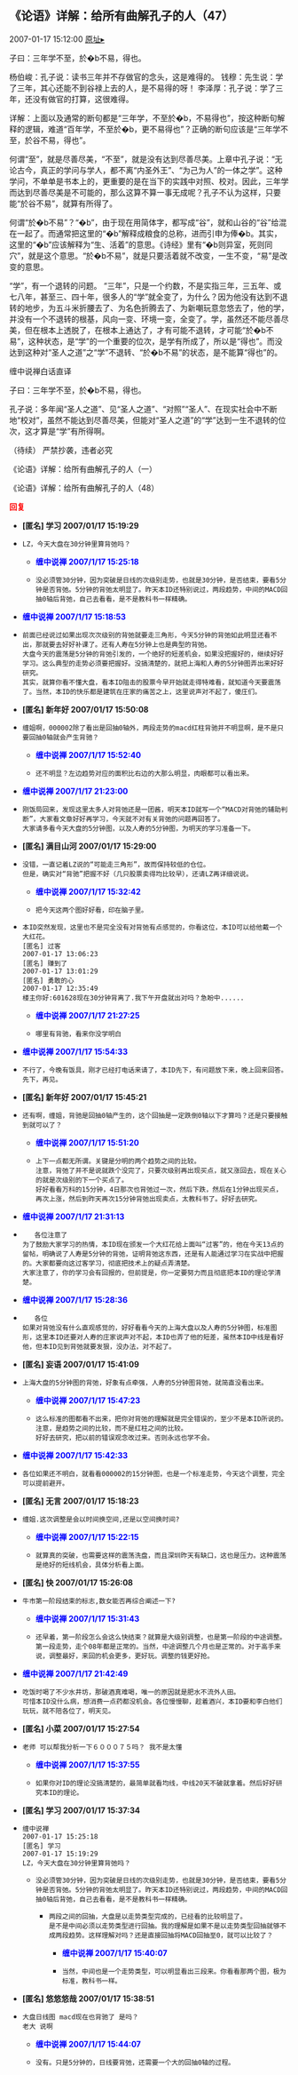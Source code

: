 ## 《论语》详解：给所有曲解孔子的人（47）
2007-01-17 15:12:00
[原址▸](http://www.fxgan.com/chan_time/2007_01_06/481.htm)



 
 
 
 子曰：三年学不至，於&#xfffd;b不易，得也。
 
 杨伯峻：孔子说：读书三年并不存做官的念头，这是难得的。
 钱穆：先生说：学了三年，其心还能不到谷禄上去的人，是不易得的呀！
 李泽厚：孔子说：学了三年，还没有做官的打算，这很难得。
 
 详解：上面以及通常的断句都是“三年学，不至於&#xfffd;b，不易得也”，按这种断句解释的逻辑，难道“百年学，不至於&#xfffd;b，更不易得也”？正确的断句应该是“三年学不至，於谷不易，得也”。
 
 何谓“至”，就是尽善尽美，“不至”，就是没有达到尽善尽美。上章中孔子说：“无论古今，真正的学问与学人，都不离“内圣外王”、“为己为人”的一体之学”。这种学问，不单单是书本上的，更重要的是在当下的实践中对照、校对。因此，三年学而达到尽善尽美是不可能的，那么这算不算一事无成呢？孔子不认为这样，只要能“於谷不易”，就算有所得了。
 
 何谓“於&#xfffd;b不易”？“&#xfffd;b”，由于现在用简体字，都写成“谷”，就和山谷的“谷”给混在一起了。而通常把这里的“&#xfffd;b”解释成粮食的总称，进而引申为俸&#xfffd;b。其实，这里的“&#xfffd;b”应该解释为“生、活着”的意思。《诗经》里有“&#xfffd;b则异室，死则同穴”，就是这个意思。“於&#xfffd;b不易”，就是只要活着就不改变，一生不变，“易”是改变的意思。
 
 “学”，有一个退转的问题。 “三年”，只是一个约数，不是实指三年，三五年、或七八年，甚至三、四十年，很多人的“学”就全变了，为什么？因为他没有达到不退转的地步，为五斗米折腰去了、为名色折腾去了、为新嘲玩意忽悠去了，他的学，并没有一个不退转的根基，风向一变、环境一变，全变了。学，虽然还不能尽善尽美，但在根本上透脱了，在根本上通达了，才有可能不退转，才可能“於&#xfffd;b不易”，这种状态，是“学”的一个重要的位次，是学有所成了，所以是“得也”。而没达到这种对“圣人之道”之“学”不退转、“於&#xfffd;b不易”的状态，是不能算“得也”的。
 
  缠中说禅白话直译
 
 子曰：三年学不至，於&#xfffd;b不易，得也。
 
  孔子说：多年闻“圣人之道”、见“圣人之道”、“对照”“圣人”、在现实社会中不断地“校对”，虽然不能达到尽善尽美，但能对“圣人之道”的“学”达到一生不退转的位次，这才算是“学”有所得啊。
 


  （待续）
 严禁抄袭，违者必究
 
  
 
 
  《论语》详解：给所有曲解孔子的人（一）
 
 
  
 
 
  
   《论语》详解：给所有曲解孔子的人（48）
  
 





<font color='red'>**回复**</font>


- **[匿名] 学习  2007/01/17 15:19:29**
- ```
  LZ，今天大盘在30分钟里算背弛吗？ 
  ```
   - **<font color='blue'>缠中说禅 2007/1/17 15:25:18</font>**
   - ```
     没必须管30分钟，因为突破是日线的次级别走势，也就是30分钟，是否结束，要看5分钟是否背弛。5分钟的背弛太明显了。昨天本ID还特别说过，两段趋势，中间的MACD回抽0轴后背弛，自己去看看，是不是教科书一样精确。
     ```
- **<font color='blue'>缠中说禅 2007/1/17 15:18:53</font>**
- ```
  前面已经说过如果出现次次级别的背弛就要走三角形，今天5分钟的背弛如此明显还看不出，那就要去好好补课了。还有人寿在5分钟上也是典型的背弛。
  大盘今天的震荡是5分钟的背弛引发的，一个绝好的短差机会，如果没把握好的，继续好好学习。这么典型的走势必须要把握好。没搞清楚的，就把上海和人寿的5分钟图弄出来好好研究。
  其实，就算你看不懂大盘，看本ID阻击的股票今早开始就走得特难看，就知道今天要震荡了。当然，本ID的快乐都是建筑在庄家的痛苦之上，这里说声对不起了，傻庄们。
  ```
- **[匿名] 新年好  2007/01/17 15:50:08**
- ```
  缠姐啊，000002除了看出是回抽0轴外，两段走势的macd红柱背驰并不明显啊，是不是只要回抽0轴就会产生背驰？ 
  ```
   - **<font color='blue'>缠中说禅 2007/1/17 15:52:40</font>**
   - ```
     还不明显？左边趋势对应的面积比右边的大那么明显，肉眼都可以看出来。
     ```
- **<font color='blue'>缠中说禅 2007/1/17 21:23:00</font>**
- ```
  刚饭局回来，发现这里太多人对背弛还是一团酱，明天本ID就写一个“MACD对背弛的辅助判断”，大家看文章好好再学习，今天就不对有关背弛的问题再回答了。
  大家请多看今天大盘的5分钟图，以及人寿的5分钟图，为明天的学习准备一下。
  ```
- **[匿名] 满目山河  2007/01/17 15:29:00**
- ```
  没错，一直记着LZ说的“可能走三角形”，故而保持较低的仓位。
  但是，确实对“背驰”把握不好（几只股票卖得均比较早），还请LZ再详细说说。 
  ```
   - **<font color='blue'>缠中说禅 2007/1/17 15:32:42</font>**
   - ```
     把今天这两个图好好看，印在脑子里。
     ```
- ```
  本ID突然发现，这里也不是完全没有对背弛有点感觉的，你看这位，本ID可以给他戴一个大红花。
  [匿名] 过客 
  2007-01-17 13:06:23 
  [匿名] 赚到了 
  2007-01-17 13:01:29 
  [匿名] 勇敢的心 
  2007-01-17 12:35:49 
  楼主你好:601628现在30分钟背离了.我下午开盘就出对吗？急盼中...... 
  ```
   - **<font color='blue'>缠中说禅 2007/1/17 21:27:25</font>**
   - ```
     哪里有背驰，看来你没学明白 
     ```
- **<font color='blue'>缠中说禅 2007/1/17 15:54:33</font>**
- ```
  不行了，今晚有饭具，刚才已经打电话来请了，本ID先下，有问题放下来，晚上回来回答。
  先下，再见。
  ```
- **[匿名] 新年好  2007/01/17 15:45:21**
- ```
  还有啊，缠姐，背驰是回抽0轴产生的，这个回抽是一定跌倒0轴以下才算吗？还是只要接触到就可以了？ 
  ```
   - **<font color='blue'>缠中说禅 2007/1/17 15:51:20</font>**
   - ```
     上下一点都无所谓。关键是分明的两个趋势之间的比较。
     注意，背弛了并不是说就跌个没完了，只要次级别再出现买点，就又涨回去，现在关心的就是次级别的下一个买点了。
     好好看看万科的15分钟，4日那次也背弛过一次，然后下跌，然后在1分钟出现买点，再次上涨，然后到昨天再次15分钟背弛出现卖点，太教科书了。好好去研究。
     ```
- **<font color='blue'>缠中说禅 2007/1/17 21:31:13</font>**
- ```
     各位注意了
  为了鼓励大家学习的热情，本ID现在颁发一个大红花给上面叫“过客”的，他在今天13点的留帖，明确说了人寿是5分钟的背弛，证明背弛这东西，还是有人能通过学习在实战中把握的。大家都要向这过客学习，彻底把技术上的疑点弄清楚。
  大家注意了，你的学习会有回报的，但前提是，你一定要努力而且彻底把本ID的理论学清楚。
  ```
- **<font color='blue'>缠中说禅 2007/1/17 15:28:36</font>**
- ```
     各位
  如果对背弛没有什么直观感觉的，好好看看今天的上海大盘以及人寿的5分钟图，标准图形，这里本ID还要对人寿的庄家说声对不起，本ID也弄了他的短差，虽然本ID中线是看好他，但本ID见到背弛就要发狠，没办法，对不起了。
  ```
- **[匿名] 妄语  2007/01/17 15:41:09**
- ```
  上海大盘的5分钟图的背弛，好象有点牵强，人寿的5分钟图背弛，就简直没看出来。 
  ```
   - **<font color='blue'>缠中说禅 2007/1/17 15:47:23</font>**
   - ```
     这么标准的图都看不出来，把你对背弛的理解就是完全错误的，至少不是本ID所说的。注意，是趋势之间的比较，而不是红柱之间的比较。
     好好去研究，把以前的错误观念改过来。否则永远也学不会。
     ```
- **<font color='blue'>缠中说禅 2007/1/17 15:42:33</font>**
- ```
  各位如果还不明白，就看看000002的15分钟图，也是一个标准走势，今天这个调整，完全可以提前避开。
  ```
- **[匿名] 无言  2007/01/17 15:18:23**
- ```
  缠姐.这次调整是会以时间换空间,还是以空间换时间? 
  ```
   - **<font color='blue'>缠中说禅 2007/1/17 15:22:15</font>**
   - ```
     就算真的突破，也需要这样的震荡洗盘，而且深圳昨天有缺口，这也是压力。这种震荡是绝好的短线机会，具体分析看上面。
     ```
- **[匿名] 快  2007/01/17 15:26:08**
- ```
  牛市第一阶段结束的标志,数女能否再综合阐述一下? 
  ```
   - **<font color='blue'>缠中说禅 2007/1/17 15:31:43</font>**
   - ```
     还早着，第一阶段怎么会这么快结束？就算是大级别调整，也是第一阶段的中途调整。第一段走势，走个08年都是正常的。当然，中途调整几个月也是正常的。对于高手来说，调整最好，来回的机会更多，更好玩。调整的钱更好抢。
     ```
- **<font color='blue'>缠中说禅 2007/1/17 21:42:49</font>**
- ```
  吃饭时喝了不少水井坊，那破酒真难喝，唯一的原因就是肥水不流外人田。
  可惜本ID没什么病，想消费一点药都没机会。各位慢慢聊，趁着酒兴，本ID要和李白他们玩玩，就不陪各位了，明天见。
  ```
- **[匿名] 小菜  2007/01/17 15:27:54**
- ```
  老师 可以帮我分析一下６０００７５吗？ 我不是太懂 
  ```
   - **<font color='blue'>缠中说禅 2007/1/17 15:37:55</font>**
   - ```
     如果你对ID的理论没搞清楚的，最简单就看均线，中线20天不破就拿着。然后好好研究本ID的理论。
     ```
- **[匿名] 学习  2007/01/17 15:37:34**
- ```
  缠中说禅 
  2007-01-17 15:25:18 
  [匿名] 学习 
  2007-01-17 15:19:29 
  LZ，今天大盘在30分钟里算背弛吗？ 
  ```
   - ```
     没必须管30分钟，因为突破是日线的次级别走势，也就是30分钟，是否结束，要看5分钟是否背弛。5分钟的背弛太明显了。昨天本ID还特别说过，两段趋势，中间的MACD回抽0轴后背弛，自己去看看，是不是教科书一样精确。 
     ```
      - ```
        两段之间的回抽，大盘是以走势类型完成的，已经看的比较明显了。
        是不是中间必须以走势类型进行回抽。我的理解是如果不是以走势类型回抽就够不成两段趋势。这样理解对吗？还是直接回抽将MACD回抽至0，就可以比较了？ 
        ```
         - **<font color='blue'>缠中说禅 2007/1/17 15:40:07</font>**
         - ```
           当然，中间也是一个走势类型，可以明显看出三段来。你看看那两个图，极为标准，教科书一样。
           ```
- **[匿名] 悠悠悠哉  2007/01/17 15:38:51**
- ```
  大盘日线图 macd现在也背驰了 是吗？
  老大 说啊  
  ```
   - **<font color='blue'>缠中说禅 2007/1/17 15:44:07</font>**
   - ```
     没有。只是5分钟的，日线要背弛，还需要一个大的回抽0轴的过程。
     ```
